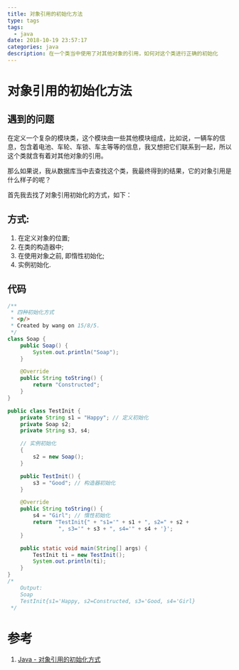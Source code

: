 ```yaml
---
title: 对象引用的初始化方法
type: tags
tags:
  - java 
date: 2018-10-19 23:57:17
categories: java
description: 在一个类当中使用了对其他对象的引用，如何对这个类进行正确的初始化
---
```

# 对象引用的初始化方法

## 遇到的问题

在定义一个复杂的模块类，这个模块由一些其他模块组成，比如说，一辆车的信息，包含着电池、车轮、车锁、车主等等的信息，我又想把它们联系到一起，所以这个类就含有着对其他对象的引用。

那么如果说，我从数据库当中去查找这个类，我最终得到的结果，它的对象引用是什么样子的呢？

首先我去找了对象引用初始化的方式，如下：

## 方式: 
1.  在定义对象的位置; 
2.  在类的构造器中; 
3. 在使用对象之前, 即惰性初始化; 
4. 实例初始化.

## 代码 

```java
/**
 * 四种初始化方式
 * <p/>
 * Created by wang on 15/8/5.
 */
class Soap {
    public Soap() {
        System.out.println("Soap");
    }

    @Override
    public String toString() {
        return "Constructed";
    }
}

public class TestInit {
    private String s1 = "Happy"; // 定义初始化
    private Soap s2;
    private String s3, s4;

    // 实例初始化
    {
        s2 = new Soap();
    }

    public TestInit() {
        s3 = "Good"; // 构造器初始化
    }

    @Override
    public String toString() {
        s4 = "Girl"; // 惰性初始化
        return "TestInit{" + "s1='" + s1 + ", s2=" + s2 +
                ", s3='" + s3 + ", s4='" + s4 + '}';
    }

    public static void main(String[] args) {
        TestInit ti = new TestInit();
        System.out.println(ti);
    }
}
/*
    Output:
    Soap
    TestInit{s1='Happy, s2=Constructed, s3='Good, s4='Girl}
 */
```
# 参考 #
1. [Java - 对象引用的初始化方式](https://blog.csdn.net/caroline_wendy/article/details/47290755)

